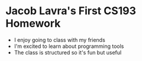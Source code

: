 # Jacob Lavra's First CS193 Homework 

- I enjoy going to class with my friends 
- I'm excited to learn about programming tools 
- The class is structured so it's fun but useful
